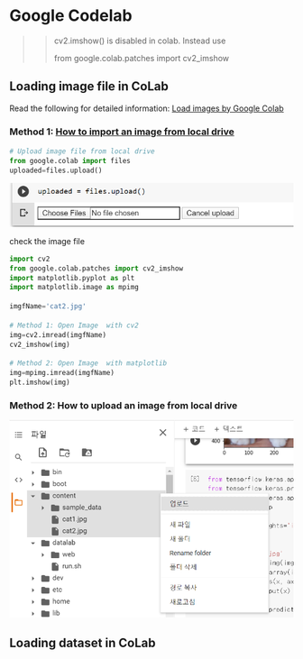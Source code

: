 # Google Codelab

> > cv2.imshow\(\) is disabled in colab. Instead use
> >
> > from google.colab.patches import cv2\_imshow

## Loading image file in CoLab

Read the following for detailed information: [Load images by Google Colab](https://colab.research.google.com/github/tensorflow/docs/blob/master/site/en/tutorials/load_data/images.ipynb)

### Method 1:  [How to import an image from local drive](https://medium.com/@rk.sarthak01/how-to-import-files-images-in-google-colab-from-your-local-system-46a801b1e568)

```python
# Upload image file from local drive
from google.colab import files
uploaded=files.upload()
```

![](../../../images/image%20%28244%29.png)

check the image file

```python
import cv2
from google.colab.patches import cv2_imshow  
import matplotlib.pyplot as plt
import matplotlib.image as mpimg

imgfName='cat2.jpg'

# Method 1: Open Image  with cv2
img=cv2.imread(imgfName)
cv2_imshow(img)

# Method 2: Open Image  with matplotlib
img=mpimg.imread(imgfName)
plt.imshow(img)
```

### Method 2: How to upload an image from local drive

![](../../../images/image%20%28240%29.png)

## Loading dataset in CoLab

